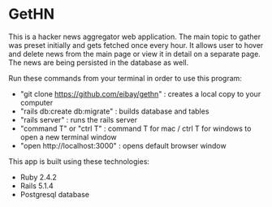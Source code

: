 
GetHN 
=====
This is a hacker news aggregator web application. The main topic to gather was preset initially and gets fetched once every hour. It allows user to hover and delete news from the main page or view it in detail on a separate page. The news are being persisted in the database as well. 

Run these commands from your terminal in order to use this program:
  - "git clone https://github.com/eibay/gethn"   : creates a local copy to your computer
  - "rails db:create db:migrate"                 : builds database and tables
  - "rails server"                               : runs the rails server
  - "command T" or "ctrl T"                      : command T for mac / ctrl T for windows to open a new terminal window 
  - "open http://localhost:3000"                 : opens default browser window 


This app is built using these technologies:

- Ruby 2.4.2
- Rails 5.1.4
- Postgresql database 


